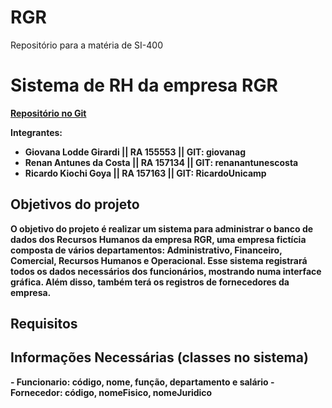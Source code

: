 # RGR
Repositório para a matéria de SI-400

<h1><b>Sistema de RH da empresa RGR<b></h1>

<a href="https://github.com/renanantunescosta/RGR">Repositório no Git</a>

Integrantes:
  - Giovana Lodde Girardi || RA 155553 || GIT: giovanag
  - Renan Antunes da Costa || RA 157134 || GIT: renanantunescosta
  - Ricardo Kiochi Goya || RA 157163 || GIT: RicardoUnicamp

<h2>Objetivos do projeto</h2>
  O objetivo do projeto é realizar um sistema para administrar o banco de dados dos Recursos Humanos da empresa RGR, uma empresa fictícia composta de vários departamentos: Administrativo, Financeiro, Comercial, Recursos Humanos e Operacional. Esse sistema registrará todos os dados necessários dos funcionários, mostrando numa interface gráfica. Além disso, também terá os registros de fornecedores da empresa.
  
<h2>Requisitos</h2>

<h2>Informações Necessárias (classes no sistema)</h2>
  - Funcionario: código, nome, função, departamento e salário
  - Fornecedor: código, nomeFisico, nomeJuridico 
